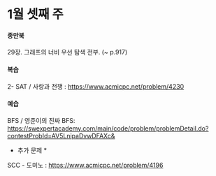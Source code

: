 # 1월 셋째 주 

#### 종만북

29장. 그래프의 너비 우선 탐색 전부. (~ p.917)

#### 복습

2- SAT / 사랑과 전쟁 : https://www.acmicpc.net/problem/4230

#### 예습

BFS / 영준이의 진짜 BFS: https://swexpertacademy.com/main/code/problem/problemDetail.do?contestProbId=AV5LnipaDvwDFAXc&


* 추가 문제 *

SCC - 
도미노 : https://www.acmicpc.net/problem/4196
